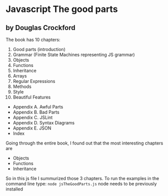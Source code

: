 Javascript The good parts
==========================
by Douglas Crockford
---------------------

The book has 10 chapters:

1. Good parts (introduction)
2. Grammar (Finite State Machines representing JS grammar)
3. Objects
4. Functions
5. Inheritance
6. Arrays
7. Regular Expressions
8. Methods
9. Style
10. Beautiful Features

* Appendix A. Awful Parts
* Appendix B. Bad Parts
* Appendix C. JSLint
* Appendix D. Syntax Diagrams
* Appendix E. JSON
* Index

Going through the entire book, I found out that the most interesting chapters are
* Objects
* Functions
* Inheritance

So in this js file I summurized those 3 chapters.
To run the examples in the command line type:
`node jsTheGoodParts.js`
node needs to be previously installed

